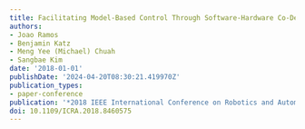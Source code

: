 ```yaml
---
title: Facilitating Model-Based Control Through Software-Hardware Co-Design
authors:
- Joao Ramos
- Benjamin Katz
- Meng Yee (Michael) Chuah
- Sangbae Kim
date: '2018-01-01'
publishDate: '2024-04-20T08:30:21.419970Z'
publication_types:
- paper-conference
publication: '*2018 IEEE International Conference on Robotics and Automation (ICRA)*'
doi: 10.1109/ICRA.2018.8460575
---
```

